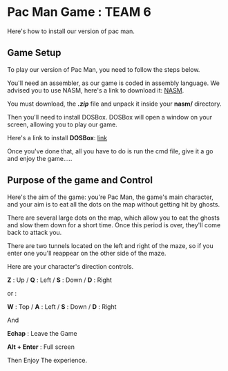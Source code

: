 # Pac Man Game : TEAM 6 

Here's how to install our version of pac man. 

## Game Setup

To play our version of Pac Man, you need to follow the steps below. 

You'll need an assembler, as our game is coded in assembly language. 
We advised you to use NASM, here's a link to download it: [NASM](https://www.nasm.us/).

You must download, the **_.zip_** file and unpack it inside your **nasm/** directory.

Then you'll need to install DOSBox. DOSBox will open a window on your screen, allowing you to play our game. 

Here's a link to install **DOSBox**: [link](https://www.dosbox.com/download.php?main=1)

Once you've done that, all you have to do is run the cmd file, give it a go and enjoy the game.....

## Purpose of the game and Control 

Here's the aim of the game: you're Pac Man, the game's main character, and your aim is to eat all the dots on the map without getting hit by ghosts. 

There are several large dots on the map, which allow you to eat the ghosts and slow them down for a short time. Once this period is over, they'll come back to attack you. 

There are two tunnels located on the left and right of the maze, so if you enter one you'll reappear on the other side of the maze. 

Here are your character's direction controls. 

**Z** : Up / **Q** : Left / **S** : Down / **D** : Right 

or : 

**W** : Top / **A** : Left / **S** : Down / **D** : Right 

And 

**Echap** : Leave the Game 

**Alt + Enter** : Full screen

Then Enjoy The experience. 









